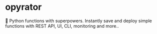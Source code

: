 # opyrator
🦸 Python functions with superpowers. Instantly save and deploy simple functions with REST API, UI, CLI, monitoring and more..
